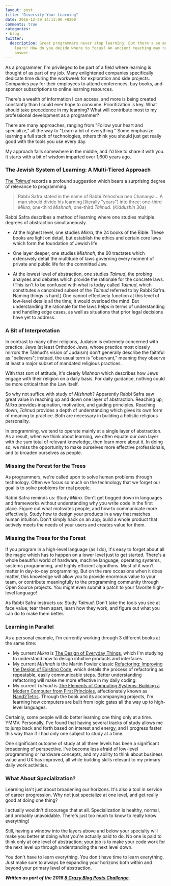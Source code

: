 ```yaml
---
layout: post
title: "Diversify Your Learning"
date: 2016-12-29 14:13:00 +0200
comments: true
categories:
- blog
twitter:
  description: Great programmers never stop learning. But there's so much to
    learn! How do you decide where to focus? An ancient teaching may hold the
    answer.
---
```


As a programmer, I'm privileged to be part of a field where learning is thought
of as part of my job.  Many enlightened companies specifically dedicate time
during the workweek for exploration and side projects.  Companies pay for their
employees to attend conferences, buy books, and sponsor subscriptions to online
learning resources.

There's a wealth of information I can access, and more is being created
constantly than I could ever hope to consume.  Prioritization is key.  What
should take precedence in my learning?  What will contribute most to my
professional development as a programmer?

There are many approaches, ranging from "Follow your heart and specialize," all
the way to "Learn a bit of everything."  Some emphasize learning a full stack of
technologies, others think you should just get really good with the tools you
use every day.

My approach falls somewhere in the middle, and I'd like to share it with you.
It starts with a bit of wisdom imparted over 1,600 years ago.

<!-- more -->

### The Jewish System of Learning: A Multi-Tiered Approach

[The _Talmud_](https://en.wikipedia.org/wiki/Talmud) records a profound
suggestion which bears a surprising degree of relevance to programming:

> Rabbi Safra stated in the name of Rabbi Yehoshua ben Chananya... A man should
> divide his learning [literally "years"] into three: one-third _Mikra_,
> one-third _Mishnah_, one-third _Talmud_. (_Kiddushin_ 30a)

Rabbi Safra describes a method of learning where one studies multiple degrees of
abstraction simultaneously.

* At the highest level, one studies _Mikra_, the 24 books of the Bible.  These
books are light on detail, but establish the ethics and certain core laws which
form the foundation of Jewish life.

* One layer deeper, one studies _Mishnah_, the 60 tractates which extensively
detail the multitude of laws governing every moment of private and public life
for the committed Jew.

* At the lowest level of abstraction, one studies _Talmud_, the probing analyses
and debates which provide the rationale for the concrete laws.  (This isn't to
be confused with what is today called _Talmud_, which constitutes a canonized
subset of the _Talmud_ referred to by Rabbi Safra.  Naming things is hard.)  One
cannot effectively function at this level of low-level details all the time; it
would overload the mind.  But understanding the rationale for the laws helps in
terms of understanding and handling edge cases, as well as situations that prior
legal decisions have yet to address.

### A Bit of Interpretation

In contrast to many other religions, Judaism is extremely concerned with
practice.  Jews (at least Orthodox Jews, whose practice most closely mirrors the
Talmud's vision of Judaism) don't generally describe the faithful as "believers";
instead, the usual term is "observant," meaning they observe at least a major
subset of mandated religious practices.

With that sort of attitude, it's clearly _Mishnah_ which describes how Jews
engage with their religion on a daily basis.  For daily guidance, nothing could
be more critical than the Law itself.

So why not suffice with study of _Mishnah_?  Apparently Rabbi Safra saw great
value in reaching up and down one layer of abstraction.  Reaching up, _Mikra_
provides inspiration, motivation, and guiding principles.  Reaching down,
_Talmud_ provides a depth of understanding which gives its own form of meaning
to practice.  Both are necessary in building a holistic religious personality.

In programming, we tend to operate mainly at a single layer of abstraction.  As
a result, when we think about learning, we often equate our own layer with the
sum total of relevant knowledge, then learn more about it.  In doing so, we miss
the opportunity to make ourselves more effective professionals, and to broaden
ourselves as people.

### Missing the Forest for the Trees

As programmers, we're called upon to solve human problems through technology.
Often we focus so much on the technology that we forget our goal is to solve
problems for real people.

Rabbi Safra reminds us: Study _Mikra_.  Don't get bogged down in languages and
frameworks without understanding why you write code in the first place.  Figure
out what motivates people, and how to communicate more effectively.  Study how
to design your products in a way that matches human intuition.  Don't simply
hack on an app; build a whole product that actively meets the needs of your
users and creates value for them.

### Missing the Trees for the Forest

If you program in a high-level language (as I do), it's easy to forget about all
the magic which has to happen on a lower level just to get started.  There's a
whole beautiful world of hardware, machine language, operating systems, systems
programming, and highly efficient algorithms.  Most of it won't matter in
day-to-day programming.  But on the rare occasions when it does matter, this
knowledge will allow you to provide enormous value to your team, or contribute
meaningfully to the programming community through Open Source projects.  You
might even submit a patch to your favorite high-level language!

As Rabbi Safra instructs us: Study _Talmud_.  Don't take the tools you see at
face value; tear them apart, learn how they work, and figure out what you can do
to make them better.

### Learning in Parallel

As a personal example, I'm currently working through 3 different books at the
same time:

* My current _Mikra_ is [The Design of Everyday Things][Design book], which I'm
studying to understand how to design intuitive products and interfaces.
* My current _Mishnah_ is the Martin Fowler classic
[Refactoring: Improving the Design of Existing Code][Refactoring], which details
the process of refactoring as repeatable, easily communicable steps.  Better
understanding refactoring will make me more effective in my daily coding.
* My current _Talmud_ is [The Elements of Computing Systems: Building a Modern Computer from First Principles][nand2tetris],
affectionately known as [Nand2Tetris](http://www.nand2tetris.org/).  Through the
book and its accompanying projects, I'm learning how computers are built from
logic gates all the way up to high-level languages.

Certainly, some people will do better learning one thing only at a time. YMMV.
Personally, I've found that having several tracks of study allows me to jump
back and forth based on interest and energy, and I progress faster this way than
if I had only one subject to study at a time.

One significant outcome of study at all three levels has been a significant
broadening of perspective.  I've become less afraid of low-level programming or
hardware concepts, and my ability to think about business value and UX has
improved, all while building skills relevant to my primary daily work activities.

### What About Specialization?

Learning isn't just about broadening our horizons.  It's also a tool in service
of career progression.  Why not just specialize at one level, and get really
good at doing one thing?

I actually wouldn't discourage that at all.  Specialization is healthy, normal,
and probably unavoidable.  There's just too much to know to really know
everything!

Still, having a window into the layers above and below your specialty will make
you better at doing what you're actually paid to do.  No one is paid to think
only at one level of abstraction; your job is to make your code work for the
next level up through understanding the next level down.

You don't have to learn everything.  You don't have time to learn everything.
Just make sure to always be expanding your horizons both within and beyond your
primary level of abstraction.

***Written as part of the 2016 [8 Crazy Blog Posts Challenge](/blog/2016/12/25/8-crazy-blog-posts).***

[Design book]: https://www.amazon.com/Design-Everyday-Things-Revised-Expanded/dp/0465050654
[Refactoring]: https://www.amazon.com/Refactoring-Improving-Design-Existing-Code/dp/0201485672
[nand2tetris]: https://www.amazon.com/Elements-Computing-Systems-Building-Principles/dp/0262640686/ref=ed_oe_p

